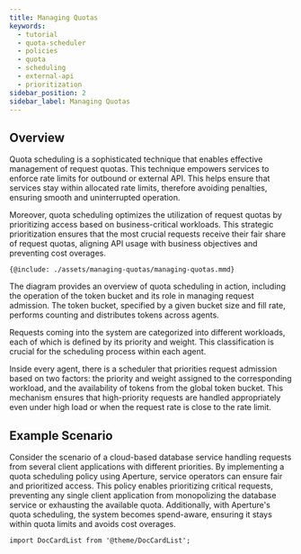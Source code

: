 ```yaml
---
title: Managing Quotas
keywords:
  - tutorial
  - quota-scheduler
  - policies
  - quota
  - scheduling
  - external-api
  - prioritization
sidebar_position: 2
sidebar_label: Managing Quotas
---
```


## Overview

Quota scheduling is a sophisticated technique that enables effective management
of request quotas. This technique empowers services to enforce rate limits for
outbound or external API. This helps ensure that services stay within allocated
rate limits, therefore avoiding penalties, ensuring smooth and uninterrupted
operation.

Moreover, quota scheduling optimizes the utilization of request quotas by
prioritizing access based on business-critical workloads. This strategic
prioritization ensures that the most crucial requests receive their fair share
of request quotas, aligning API usage with business objectives and preventing
cost overages.

<Zoom>

```mermaid
{@include: ./assets/managing-quotas/managing-quotas.mmd}
```

</Zoom>

The diagram provides an overview of quota scheduling in action, including the
operation of the token bucket and its role in managing request admission. The
token bucket, specified by a given bucket size and fill rate, performs counting
and distributes tokens across agents.

Requests coming into the system are categorized into different workloads, each
of which is defined by its priority and weight. This classification is crucial
for the scheduling process within each agent.

Inside every agent, there is a scheduler that priorities request admission based
on two factors: the priority and weight assigned to the corresponding workload,
and the availability of tokens from the global token bucket. This mechanism
ensures that high-priority requests are handled appropriately even under high
load or when the request rate is close to the rate limit.

## Example Scenario

Consider the scenario of a cloud-based database service handling requests from
several client applications with different priorities. By implementing a quota
scheduling policy using Aperture, service operators can ensure fair and
prioritized access. This policy enables prioritizing critical requests,
preventing any single client application from monopolizing the database service
or exhausting the available quota. Additionally, with Aperture's quota
scheduling, the system becomes spend-aware, ensuring it stays within quota
limits and avoids cost overages.

```mdx-code-block
import DocCardList from '@theme/DocCardList';
```

<DocCardList />
